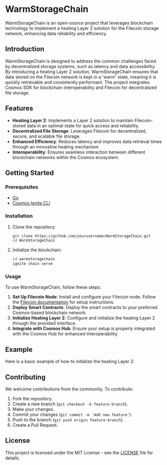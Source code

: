# WarmStorageChain

WarmStorageChain is an open-source project that leverages blockchain technology to implement a heating Layer 2 solution for the Filecoin storage network, enhancing data reliability and efficiency.

## Introduction

WarmStorageChain is designed to address the common challenges faced by decentralized storage systems, such as latency and data accessibility. By introducing a heating Layer 2 solution, WarmStorageChain ensures that data stored on the Filecoin network is kept in a 'warm' state, meaning it is quickly retrievable and consistently performant. The project integrates Cosmos SDK for blockchain interoperability and Filecoin for decentralized file storage.

## Features

- **Heating Layer 2**: Implements a Layer 2 solution to maintain Filecoin-stored data in an optimal state for quick access and reliability.
- **Decentralized File Storage**: Leverages Filecoin for decentralized, secure, and scalable file storage.
- **Enhanced Efficiency**: Reduces latency and improves data retrieval times through an innovative heating mechanism.
- **Interoperability**: Ensures seamless interaction between different blockchain networks within the Cosmos ecosystem.

## Getting Started

### Prerequisites

- [Go](https://golang.org/) 
- [Cosmos Ignite CLI](https://docs.ignite.com/guide/install)

### Installation

1. Clone the repository:

    ```bash
    git clone https://github.com/yourusername/WarmStorageChain.git
    cd WarmStorageChain
    ```

3. Initialize the blockchain:

    ```bash
    cd warmstoragechain
    ignite chain serve
    ```

### Usage

To use WarmStorageChain, follow these steps:

1. **Set Up Filecoin Node**: Install and configure your Filecoin node. Follow the [Filecoin documentation](https://docs.filecoin.io/get-started/) for setup instructions.
2. **Deploy Smart Contracts**: Deploy the smart contracts to your preferred Cosmos-based blockchain network.
3. **Initialize Heating Layer 2**: Configure and initialize the heating Layer 2 through the provided interface.
4. **Integrate with Cosmos Hub**: Ensure your setup is properly integrated with the Cosmos Hub for enhanced interoperability.

## Example

Here is a basic example of how to initialize the heating Layer 2:

## Contributing

We welcome contributions from the community. To contribute:

1. Fork the repository.
2. Create a new branch (`git checkout -b feature-branch`).
3. Make your changes.
4. Commit your changes (`git commit -m 'Add new feature'`).
5. Push to the branch (`git push origin feature-branch`).
6. Create a Pull Request.

## License

This project is licensed under the MIT License - see the [LICENSE](LICENSE) file for details.
